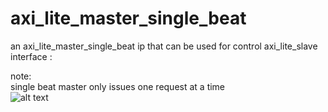 # axi_lite_master_single_beat
an axi_lite_master_single_beat ip that can be used for control axi_lite_slave interface : 

note:  
single beat master only issues one request at a time  
![alt text](https://zipcpu.com/img/wbm2axisp/single-master-reads.svg)
